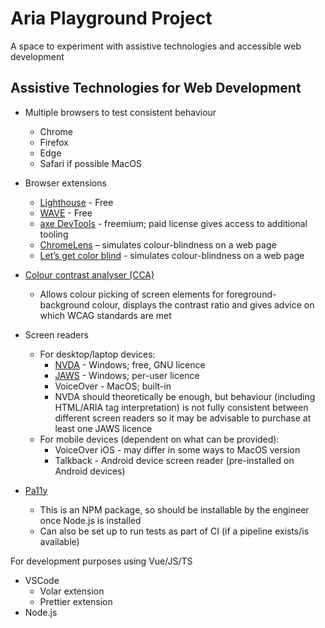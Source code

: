 # Aria Playground Project

A space to experiment with assistive technologies and accessible web development

## Assistive Technologies for Web Development

* Multiple browsers to test consistent behaviour
    * Chrome
    * Firefox
    * Edge
    * Safari if possible MacOS
* Browser extensions
    * [Lighthouse](https://chromewebstore.google.com/detail/lighthouse/blipmdconlkpinefehnmjammfjpmpbjk) - Free
    * [WAVE](https://chromewebstore.google.com/detail/wave-evaluation-tool/jbbplnpkjmmeebjpijfedlgcdilocofh) - Free
    * [axe DevTools](https://chromewebstore.google.com/detail/axe-devtools-web-accessib/lhdoppojpmngadmnindnejefpokejbdd) - freemium; paid license gives access to additional tooling
    * [ChromeLens](https://chromewebstore.google.com/detail/chromelens/idikgljglpfilbhaboonnpnnincjhjkd) – simulates colour-blindness on a web page
    * [Let’s get color blind](https://chromewebstore.google.com/detail/lets-get-color-blind/bkdgdianpkfahpkmphgehigalpighjck) - simulates colour-blindness on a web page

* [Colour contrast analyser (CCA)](https://www.tpgi.com/color-contrast-checker/)
    * Allows colour picking of screen elements for foreground-background colour, displays the contrast ratio and gives advice on which WCAG standards are met
* Screen readers
    * For desktop/laptop devices:
        * [NVDA](https://www.nvaccess.org/download/) - Windows; free, GNU licence
        * [JAWS](https://www.freedomscientific.com/products/software/jaws/) - Windows; per-user licence
        * VoiceOver - MacOS; built-in
        * NVDA should theoretically be enough, but behaviour (including HTML/ARIA tag interpretation) is not fully consistent between different screen readers so it may be advisable to purchase at least one JAWS licence
    * For mobile devices (dependent on what can be provided):
        * VoiceOver iOS - may differ in some ways to MacOS version
        * Talkback - Android device screen reader (pre-installed on Android devices)
* [Pa11y](https://pa11y.org/)
    * This is an NPM package, so should be installable by the engineer once Node.js is installed
    * Can also be set up to run tests as part of CI (if a pipeline exists/is available)

For development purposes using Vue/JS/TS
* VSCode
    * Volar extension
    * Prettier extension
* Node.js